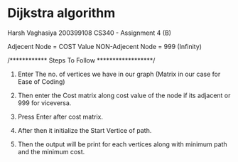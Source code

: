 # Dijkstra algorithm

Harsh Vaghasiya
200399108
CS340 - Assignment 4 (B)


Adjecent Node = COST Value
NON-Adjecent Node = 999 (Infinity)



/************ Steps To Follow ******************/

1) Enter The no. of vertices we have in our graph (Matrix in our case for Ease of Coding)

2) Then enter the Cost matrix along cost value of the node if its adjacent or 999 for viceversa.

3) Press Enter after cost matrix.

4) After then it initialize the Start Vertice of path.

5) Then the output will be print for each vertices along with minimum path and the minimum cost.
